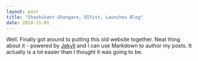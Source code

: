 ```yaml
---
layout: post
title: "Shashikant Ghangare, DIYist, Launches Blog"
date: 2018-11-01
---
```


Well. Finally got around to putting this old website together. Neat thing about it - powered by [Jekyll](http://jekyllrb.com) and I can use Markdown to author my posts. It actually is a lot easier than I thought it was going to be.